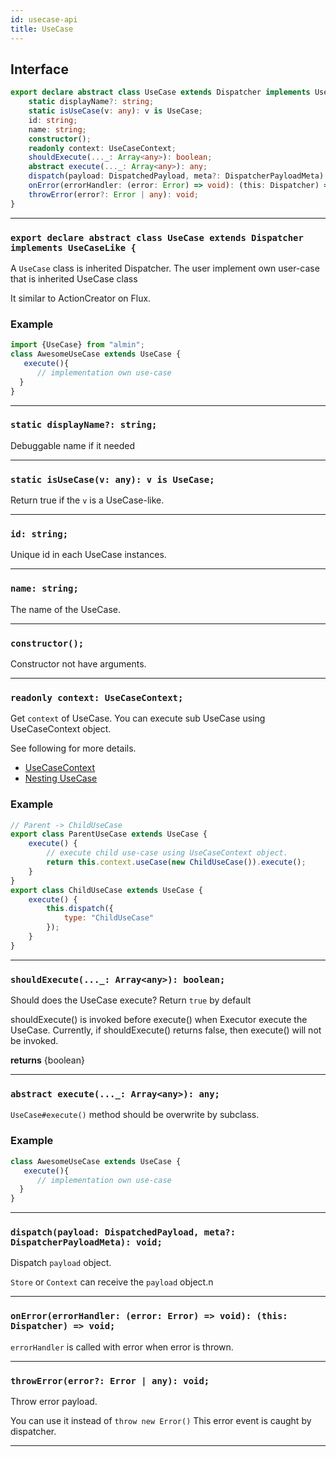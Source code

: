 ```yaml
---
id: usecase-api
title: UseCase
---
```


<!-- THIS DOCUMENT IS AUTOMATICALLY GENERATED FROM src/*.ts -->
<!-- Please edit src/*.ts and `npm run build:docs:api` -->


## Interface

```typescript
export declare abstract class UseCase extends Dispatcher implements UseCaseLike {
    static displayName?: string;
    static isUseCase(v: any): v is UseCase;
    id: string;
    name: string;
    constructor();
    readonly context: UseCaseContext;
    shouldExecute(..._: Array<any>): boolean;
    abstract execute(..._: Array<any>): any;
    dispatch(payload: DispatchedPayload, meta?: DispatcherPayloadMeta): void;
    onError(errorHandler: (error: Error) => void): (this: Dispatcher) => void;
    throwError(error?: Error | any): void;
}
```

----

### `export declare abstract class UseCase extends Dispatcher implements UseCaseLike {`


A `UseCase` class is inherited Dispatcher.
The user implement own user-case that is inherited UseCase class

It similar to ActionCreator on Flux.

### Example

```js
import {UseCase} from "almin";
class AwesomeUseCase extends UseCase {
   execute(){
      // implementation own use-case
  }
}
```

----

### `static displayName?: string;`


Debuggable name if it needed

----

### `static isUseCase(v: any): v is UseCase;`


Return true if the `v` is a UseCase-like.

----

### `id: string;`


Unique id in each UseCase instances.

----

### `name: string;`


The name of the UseCase.

----

### `constructor();`


Constructor not have arguments.

----

### `readonly context: UseCaseContext;`


Get `context` of UseCase.
You can execute sub UseCase using UseCaseContext object.

See following for more details.

- [UseCaseContext](https://almin.js.org/docs/en/usecase-api.html)
- [Nesting UseCase](https://almin.js.org/docs/en/nesting-usecase.html)

### Example

```js
// Parent -> ChildUseCase
export class ParentUseCase extends UseCase {
    execute() {
        // execute child use-case using UseCaseContext object.
        return this.context.useCase(new ChildUseCase()).execute();
    }
}
export class ChildUseCase extends UseCase {
    execute() {
        this.dispatch({
            type: "ChildUseCase"
        });
    }
}
```

----

### `shouldExecute(..._: Array<any>): boolean;`


Should does the UseCase execute?
Return `true` by default

shouldExecute() is invoked before execute() when Executor execute the UseCase.
Currently, if shouldExecute() returns false, then execute() will not be invoked.


<b>returns</b> {boolean}

----

### `abstract execute(..._: Array<any>): any;`


`UseCase#execute()` method should be overwrite by subclass.

### Example

```js
class AwesomeUseCase extends UseCase {
   execute(){
      // implementation own use-case
  }
}
```

----

### `dispatch(payload: DispatchedPayload, meta?: DispatcherPayloadMeta): void;`


Dispatch `payload` object.

`Store` or `Context` can receive the `payload` object.n

----

### `onError(errorHandler: (error: Error) => void): (this: Dispatcher) => void;`


`errorHandler` is called with error when error is thrown.

----

### `throwError(error?: Error | any): void;`


Throw error payload.

You can use it instead of `throw new Error()`
This error event is caught by dispatcher.

----

